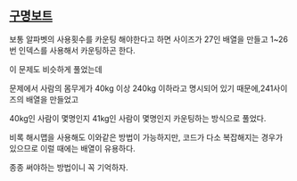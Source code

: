 ## [구명보트](https://school.programmers.co.kr/learn/courses/30/lessons/42885)

보통 알파벳의 사용횟수를 카운팅 해야한다고 하면 사이즈가 27인 배열을 만들고 1~26번 인덱스를 사용해서 카운팅하곤 한다.

이 문제도 비슷하게 풀었는데 

문제에서 사람의 몸무게가 40kg 이상 240kg 이하라고 명시되어 있기 때문에,241사이즈의 배열을 만들었고

40kg인 사람이 몇명인지 41kg인 사람이 몇명인지 카운팅하는 방식으로 풀었다.

비록 해시맵을 사용해도 이와같은 방법이 가능하지만, 코드가 다소 복잡해지는 경우가 있으므로 이럴 때에는 배열이 유용하다.

종종 써야하는 방법이니 꼭 기억하자.
